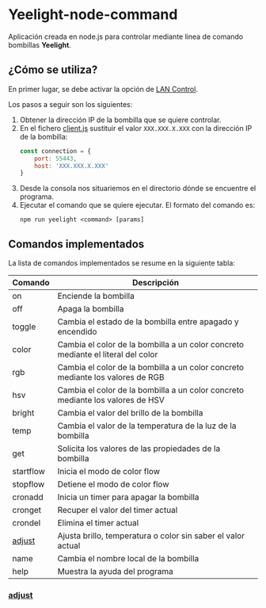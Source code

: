 # Yeelight-node-command

Aplicación creada en node.js para controlar mediante linea de comando bombillas **Yeelight**.

 ## ¿Cómo se utiliza?

 En primer lugar, se debe activar la opción de [LAN Control](https://www.yeelight.com/faqs/lan_control).

Los pasos a seguir son los siguientes:
1. Obtener la dirección IP de la bombilla que se quiere controlar.
2. En el fichero [client.js](./src/client.js) sustituir el valor `XXX.XXX.X.XXX` con la dirección IP de la bombilla:
    ```javascript
    const connection = {
        port: 55443,
        host: 'XXX.XXX.X.XXX'
    }
    ```
3. Desde la consola nos situariemos en el directorio dónde se encuentre el programa.
4. Ejecutar el comando que se quiere ejecutar. El formato del comando es:
    ```shell
    npm run yeelight <command> [params]
    ```

## Comandos implementados

La lista de comandos implementados se resume en la siguiente tabla:

| Comando   | Descripción                                                                      |
|-----------|----------------------------------------------------------------------------------|
| on        | Enciende la bombilla                                                             |
| off       | Apaga la bombilla                                                                |
| toggle    | Cambia el estado de la bombilla entre apagado y encendido                        |
| color     | Cambia el color de la bombilla a un color concreto mediante el literal del color |
| rgb       | Cambia el color de la bombilla a un color concreto mediante los valores de RGB   |
| hsv       | Cambia el color de la bombilla a un color concreto mediante los valores de HSV   |
| bright    | Cambia el valor del brillo de la bombilla                                        |
| temp      | Cambia el valor de la temperatura de la luz de la bombilla                       |
| get       | Solicita los valores de las propiedades de la bombilla                           |
| startflow | Inicia el modo de color flow                                                     |
| stopflow  | Detiene el modo de color flow                                                    |
| cronadd   | Inicia un timer para apagar la bombilla                                          |
| cronget   | Recuper el valor del timer actual                                                |
| crondel   | Elimina el timer actual                                                          |
| [adjust](./utils/help/help-adjust.md)    | Ajusta brillo, temperatura o color sin saber el valor actual                     |
| name      | Cambia el nombre local de la bombilla                                            |
| help      | Muestra la ayuda del programa                                                    |

### [adjust](./utils/help/help-on.txt)



